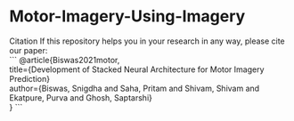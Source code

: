 <h1>Motor-Imagery-Using-Imagery</h1>
Citation
If this repository helps you in your research in any way, please cite our paper: </br>
  ```
  @article{Biswas2021motor,</br>
  title={Development of Stacked Neural Architecture for Motor Imagery Prediction}</br>
  author={Biswas, Snigdha and Saha, Pritam and Shivam, Shivam and Ekatpure, Purva and Ghosh, Saptarshi}</br>
  }
  ```


